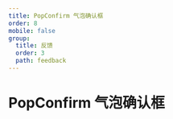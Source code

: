 ```yaml
---
title: PopConfirm 气泡确认框
order: 8
mobile: false
group:
  title: 反馈
  order: 3
  path: feedback
---
```


# PopConfirm 气泡确认框

<code src="../demo/PopConfirm.tsx"></code>
<API src="../src/PopConfirm.tsx"></API>
